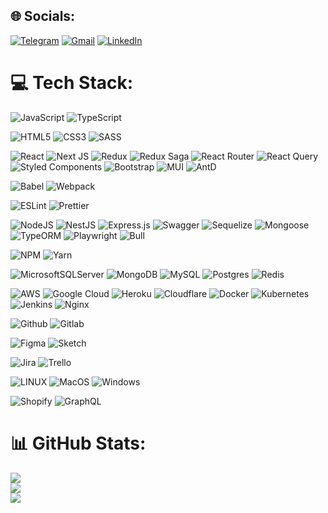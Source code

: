 
## 🌐 Socials:
[![Telegram](https://img.shields.io/badge/Telegram-2CA5E0?logo=telegram&logoColor=white)](https://t.me/des1nteresado) 
[![Gmail](https://img.shields.io/badge/Gmail-D14836?logo=gmail&logoColor=white)](mailto:d.chernyshev99@gmail.com) 
[![LinkedIn](https://img.shields.io/badge/LinkedIn-%230077B5.svg?logo=linkedin&logoColor=white)](https://linkedin.com/in/https://www.linkedin.com/in/daniil-chernyshev/) 

# 💻 Tech Stack:
![JavaScript](https://img.shields.io/badge/JavaScript-323330?style=plastic&logo=javascript&logoColor=F7DF1E) ![TypeScript](https://img.shields.io/badge/TypeScript-007ACC?style=plastic&logo=typescript&logoColor=white)

![HTML5](https://img.shields.io/badge/HTML5-E34F26?style=plastic&logo=html5&logoColor=white) ![CSS3](https://img.shields.io/badge/CSS3-1572B6?style=plastic&logo=css3&logoColor=white) ![SASS](https://img.shields.io/badge/SASS-hotpink.svg?style=plastic&logo=SASS&logoColor=white)

![React](https://img.shields.io/badge/React-20232A?style=plastic&logo=react&logoColor=61DAFB) ![Next JS](https://img.shields.io/badge/Next-black?style=plastic&logo=next.js&logoColor=white) ![Redux](https://img.shields.io/badge/Redux-593D88?style=plastic&logo=redux&logoColor=white) ![Redux Saga](https://img.shields.io/badge/Redux%20saga-86D46B?style=plastic&logo=redux%20saga&logoColor=999999) ![React Router](https://img.shields.io/badge/React_Router-CA4245?style=plastic&logo=react-router&logoColor=white) ![React Query](https://img.shields.io/badge/React_Query-FF4154?style=plastic&logo=React_Query&logoColor=white) ![Styled Components](https://img.shields.io/badge/styled--components-DB7093?style=plastic&logo=styled-components&logoColor=white) ![Bootstrap](https://img.shields.io/badge/bootstrap-%23563D7C.svg?style=plastic&logo=bootstrap&logoColor=white) ![MUI](https://img.shields.io/badge/MUI-%230081CB.svg?style=plastic&logo=material-ui&logoColor=white) ![AntD](https://img.shields.io/badge/Ant%20Design-1890FF?style=plastic&logo=antdesign&logoColor=white)  

![Babel](https://img.shields.io/badge/Babel-F9DC3e?style=plastic&logo=babel&logoColor=black) ![Webpack](https://img.shields.io/badge/webpack-%238DD6F9.svg?style=plastic&logo=webpack&logoColor=black) 

![ESLint](https://img.shields.io/badge/ESLint-4B3263?style=plastic&logo=eslint&logoColor=white) ![Prettier](https://img.shields.io/badge/prettier-1A2C34?style=plastic&logo=prettier&logoColor=F7BA3E)

![NodeJS](https://img.shields.io/badge/node.js-6DA55F?style=plastic&logo=node.js&logoColor=white) ![NestJS](https://img.shields.io/badge/nestjs-%23E0234E.svg?style=plastic&logo=nestjs&logoColor=white) ![Express.js](https://img.shields.io/badge/express.js-%23404d59.svg?style=plastic&logo=express&logoColor=%2361DAFB) ![Swagger](https://img.shields.io/badge/-Swagger-%23Clojure?style=plastic&logo=swagger&logoColor=white) ![Sequelize](https://img.shields.io/badge/Sequelize-52B0E7?style=plastic&logo=Sequelize&logoColor=white) ![Mongoose](https://img.shields.io/badge/-Mongoose-green?style=plastic) ![TypeORM](https://img.shields.io/badge/-TypeORM-grey?style=plastic) ![Playwright](https://img.shields.io/badge/Playwright-45ba4b?style=plastic&logo=Playwright&logoColor=white) ![Bull](https://img.shields.io/badge/-Bull-blue?style=plastic) 

![NPM](https://img.shields.io/badge/NPM-%23000000.svg?style=plastic&logo=npm&logoColor=white) ![Yarn](https://img.shields.io/badge/Yarn-2C8EBB?style=plastic&logo=yarn&logoColor=white) 

![MicrosoftSQLServer](https://img.shields.io/badge/Microsoft%20SQL%20Sever-CC2927?style=plastic&logo=microsoft%20sql%20server&logoColor=white) ![MongoDB](https://img.shields.io/badge/MongoDB-%234ea94b.svg?style=plastic&logo=mongodb&logoColor=white) ![MySQL](https://img.shields.io/badge/mysql-%2300f.svg?style=plastic&logo=mysql&logoColor=white) ![Postgres](https://img.shields.io/badge/postgres-%23316192.svg?style=plastic&logo=postgresql&logoColor=white) ![Redis](https://img.shields.io/badge/redis-%23DD0031.svg?style=plastic&logo=redis&logoColor=white) 	

![AWS](https://img.shields.io/badge/AWS-%23FF9900.svg?style=plastic&logo=amazon-aws&logoColor=white) ![Google Cloud](https://img.shields.io/badge/Google%20Cloud-%234285F4.svg?style=plastic&logo=google-cloud&logoColor=white) ![Heroku](https://img.shields.io/badge/heroku-%23430098.svg?style=plastic&logo=heroku&logoColor=white) ![Cloudflare](https://img.shields.io/badge/Cloudflare-F38020?style=plastic&logo=Cloudflare&logoColor=white) ![Docker](https://img.shields.io/badge/docker-%230db7ed.svg?style=plastic&logo=docker&logoColor=white) ![Kubernetes](https://img.shields.io/badge/kubernetes-%23326ce5.svg?style=plastic&logo=kubernetes&logoColor=white) ![Jenkins](https://img.shields.io/badge/jenkins-%232C5263.svg?style=plastic&logo=jenkins&logoColor=white) ![Nginx](https://img.shields.io/badge/nginx-%23009639.svg?style=plastic&logo=nginx&logoColor=white)

![Github](https://img.shields.io/badge/GitHub-100000?style=plastic&logo=github&logoColor=white) 
![Gitlab](https://img.shields.io/badge/GitLab-330F63?style=plastic&logo=gitlab&logoColor=white) 

![Figma](https://img.shields.io/badge/figma-%23F24E1E.svg?style=plastic&logo=figma&logoColor=white) ![Sketch](https://img.shields.io/badge/Sketch-FFB387?style=plastic&logo=sketch&logoColor=black) 

![Jira](https://img.shields.io/badge/jira-%230A0FFF.svg?style=plastic&logo=jira&logoColor=white)
![Trello](https://img.shields.io/badge/Trello-0052CC?style=plastic&logo=trello&logoColor=white)

![LINUX](https://img.shields.io/badge/Linux-FCC624?style=plastic&logo=linux&logoColor=black)
![MacOS](https://img.shields.io/badge/mac%20os-000000?style=plastic&logo=apple&logoColor=white)
![Windows](https://img.shields.io/badge/Windows-0078D6?style=plastic&logo=windows&logoColor=white)

![Shopify](https://img.shields.io/badge/shopify-8DB543?style=plastic&logo=Shopify&logoColor=white)
![GraphQL](https://img.shields.io/badge/GraphQl-E10098?style=plastic&logo=graphql&logoColor=white)  

# 📊 GitHub Stats:
![](https://github-readme-stats.vercel.app/api?username=des1nteresado&theme=ayu-mirage&hide_border=true&include_all_commits=true&count_private=true&hide=stars&show_icons=true)<br/>
![](https://github-readme-streak-stats.herokuapp.com/?user=des1nteresado&theme=ayu-mirage&hide_border=true)<br/>
![](https://github-readme-stats.vercel.app/api/top-langs/?username=des1nteresado&theme=ayu-mirage&hide_border=true&include_all_commits=true&count_private=true&layout=compact)

<!-- Proudly created with GPRM ( https://gprm.itsvg.in ) -->
